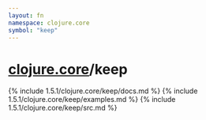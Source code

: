 ```yaml
---
layout: fn
namespace: clojure.core
symbol: "keep"
---
```


# [clojure.core](../)/keep

{% include 1.5.1/clojure.core/keep/docs.md %}
{% include 1.5.1/clojure.core/keep/examples.md %}
{% include 1.5.1/clojure.core/keep/src.md %}

